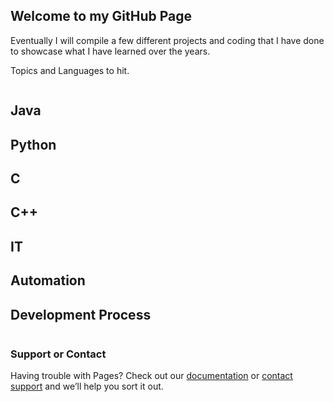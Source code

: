 ## Welcome to my GitHub Page

Eventually I will compile a few different projects and coding that I have done to showcase what I have learned over the years. 

Topics and Languages to hit.
```markdown

```
## Java
## Python
## C
## C++

## IT
## Automation

## Development Process


```markdown

```

### Support or Contact

Having trouble with Pages? Check out our [documentation](https://help.github.com/categories/github-pages-basics/) or [contact support](https://github.com/contact) and we’ll help you sort it out.
